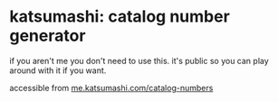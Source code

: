# katsumashi: catalog number generator

if you aren't me you don't need to use this. it's public so you can play around with it if you want.

accessible from [me.katsumashi.com/catalog-numbers](me.katsumashi.com/catalog-numbers)